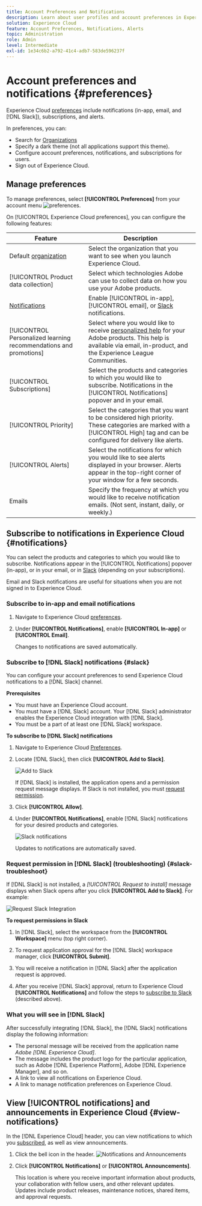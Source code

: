 ```yaml
---
title: Account Preferences and Notifications
description: Learn about user profiles and account preferences in Experience Cloud. Subscribe to product notifications for email and [!DNL Slack], and set up product alerts.
solution: Experience Cloud
feature: Account Preferences, Notifications, Alerts
topic: Administration
role: Admin
level: Intermediate
exl-id: 1e34c6b2-a792-41c4-adb7-583de596237f
---
```

# Account preferences and notifications {#preferences}

Experience Cloud [preferences](https://experience.adobe.com/preferences) include notifications (in-app, email, and [!DNL Slack]), subscriptions, and alerts. 

In preferences, you can:

* Search for [Organizations](../administration/organizations.md)
* Specify a dark theme (not all applications support this theme).
* Configure account preferences, notifications, and subscriptions for users.
* Sign out of Experience Cloud.

## Manage preferences

To manage preferences, select **[!UICONTROL Preferences]** from your account menu ![preferences](../assets/preferences-icon-sm.png).

On [!UICONTROL Experience Cloud preferences], you can configure the following features:

| Feature | Description |
|--- |--- |
|Default [organization](../administration/organizations.md)|Select the organization that you want to see when you launch Experience Cloud. |
|[!UICONTROL Product data collection]|Select which technologies Adobe can use to collect data on how you use your Adobe products. |
|[Notifications](#notifications-and-announcements)| Enable [!UICONTROL in-app], [!UICONTROL email], or [Slack](#slack-notifications) notifications. |
|[!UICONTROL Personalized learning recommendations and promotions]|Select where you would like to receive [personalized help](personalized-learning.md) for your Adobe products. This help is available via email, in-product, and the Experience League Communities. |
|[!UICONTROL Subscriptions]|Select the products and categories to which you would like to subscribe. Notifications in the [!UICONTROL Notifications] popover and in your email.|
|[!UICONTROL Priority]|Select the categories that you want to be considered high priority. These categories are marked with a [!UICONTROL High] tag and can be configured for delivery like alerts.|
|[!UICONTROL Alerts]|Select the notifications for which you would like to see alerts displayed in your browser. Alerts appear in the top-right corner of your window for a few seconds.|
|Emails|Specify the frequency at which you would like to receive notification emails. (Not sent, instant, daily, or weekly.)|

## Subscribe to notifications in Experience Cloud {#notifications}

You can select the products and categories to which you would like to subscribe. Notifications appear in the [!UICONTROL Notifications] popover (in-app), or in your email, or in [Slack](#slack-notifications) (depending on your subscriptions).

Email and Slack notifications are useful for situations when you are not signed in to Experience Cloud. 

### Subscribe to in-app and email notifications

1. Navigate to Experience Cloud [preferences](https://experience.adobe.com/preferences).

1. Under **[!UICONTROL Notifications]**, enable **[!UICONTROL In-app]** or **[!UICONTROL Email]**.

   Changes to notifications are saved automatically.

### Subscribe to [!DNL Slack] notifications {#slack}

You can configure your account preferences to send Experience Cloud notifications to a [!DNL Slack] channel. 

**Prerequisites**

* You must have an Experience Cloud account.
* You must have a [!DNL Slack] account. Your [!DNL Slack] administrator enables the Experience Cloud integration with [!DNL Slack].
* You must be a part of at least one [!DNL Slack] workspace.

**To subscribe to [!DNL Slack] notifications**

1. Navigate to Experience Cloud [Preferences](https://experience.adobe.com/preferences).

1. Locate [!DNL Slack], then click **[!UICONTROL Add to Slack]**.

   ![Add to Slack](../assets/add-to-slack.png)

   If [!DNL Slack] is installed, the application opens and a permission request message displays. If Slack is not installed, you must [request permission](#slack-troubleshoot).

1. Click **[!UICONTROL Allow]**.

1. Under **[!UICONTROL Notifications]**, enable [!DNL Slack] notifications for your desired products and categories.

   ![Slack notifications](../assets/slack.png)

   Updates to notifications are automatically saved.

### Request permission in [!DNL Slack] (troubleshooting) {#slack-troubleshoot}

If [!DNL Slack] is not installed, a _[!UICONTROL Request to install]_ message displays when Slack opens after you click **[!UICONTROL Add to Slack]**. For example:

   ![Request Slack Integration](../assets/slack-workspace.png)

**To request permissions in Slack**

1. In [!DNL Slack], select the workspace from the **[!UICONTROL Workspace]** menu (top right corner).
   
1. To request application approval for the [!DNL Slack] workspace manager, click **[!UICONTROL Submit]**.
   
1. You will receive a notification in [!DNL Slack] after the application request is approved.
   
1. After you receive [!DNL Slack] approval, return to Experience Cloud **[!UICONTROL Notifications]** and follow the steps to [subscribe to Slack](#slack-notifications) (described above).

### What you will see in [!DNL Slack]

After successfully integrating [!DNL Slack], the [!DNL Slack] notifications display the following information:

* The personal message will be received from the application name _Adobe [!DNL Experience Cloud]_.
* The message includes the product logo for the particular application, such as Adobe [!DNL Experience Platform], Adobe [!DNL Experience Manager], and so on.
* A link to view all notifications on Experience Cloud.
* A link to manage notification preferences on Experience Cloud. 

## View [!UICONTROL notifications] and announcements in Experience Cloud {#view-notifications}

In the [!DNL Experience Cloud] header, you can view notifications to which you [subscribed](#notifications), as well as view announcements.

1. Click the bell icon in the header. ![Notifications and Announcements](../assets/bell-icon.png)

1. Click **[!UICONTROL Notifications]** or **[!UICONTROL Announcements]**.

   This location is where you receive important information about products, your collaboration with fellow users, and other relevant updates. Updates include product releases, maintenance notices, shared items, and approval requests.
